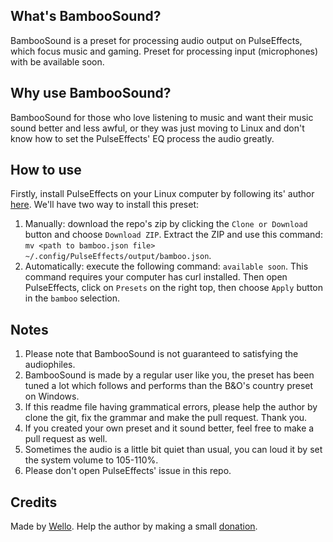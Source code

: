 ## What's BambooSound?
BambooSound is a preset for processing audio output on PulseEffects, which focus music and gaming.
Preset for processing input (microphones) with be available soon.
## Why use BambooSound?
BambooSound for those who love listening to music and want their music sound better and less awful, or they was just moving to Linux and don't know how to set the PulseEffects' EQ process the audio greatly.
## How to use
Firstly, install PulseEffects on your Linux computer by following its' author [here](https://github.com/wwmm/pulseeffects/#installation). We'll have two way to install this preset:

 1. Manually: download the repo's zip by clicking the `Clone or Download` button and choose `Download ZIP`. Extract the ZIP and use this command: `mv <path to bamboo.json file> ~/.config/PulseEffects/output/bamboo.json`.
 2. Automatically: execute the following command: `available soon`. This command requires your computer has curl installed.
 Then open PulseEffects, click on `Presets` on the right top, then choose `Apply` button in the `bamboo` selection.
 ## Notes
1. Please note that BambooSound is not guaranteed to satisfying the audiophiles.
2. BambooSound is made by a regular user like you, the preset has been tuned a lot which follows and performs than the B&O's country preset on Windows.
3. If this readme file having grammatical errors, please help the author by clone the git, fix the grammar and make the pull request. Thank you.
4. If you created your own preset and it sound better, feel free to make a pull request as well.
5. Sometimes the audio is a little bit quiet than usual, you can loud it by set the system volume to 105-110%.
6. Please don't open PulseEffects' issue in this repo.
## Credits
Made by [Wello](https://github.com/wello6143). Help the author by making a small [donation](https://paypal.me/wello6143).